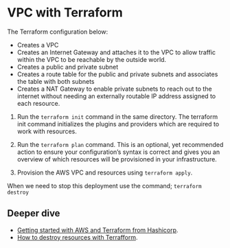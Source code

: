 # VPC with Terraform

The Terraform configuration below:

* Creates a VPC
* Creates an Internet Gateway and attaches it to the VPC to allow traffic within the VPC to be reachable by the outside world.
* Creates a public and private subnet
* Creates a route table for the public and private subnets and associates the table with both subnets
* Creates a NAT Gateway to enable private subnets to reach out to the internet without needing an externally routable IP address assigned to each resource.

1. Run the `terraform init` command in the same directory. The terraform init command initializes the plugins and providers which are required to work with resources.

1. Run the `terraform plan` command. This is an optional, yet recommended action to ensure your configuration’s syntax is correct and gives you an overview of which resources will be provisioned in your infrastructure.

1. Provision the AWS VPC and resources using `terraform apply`.

When we need to stop this deployment use the command; `terraform destroy`

## Deeper dive

* [Getting started with AWS and Terraform from Hashicorp](https://developer.hashicorp.com/terraform/tutorials/aws-get-started).
* [How to destroy resources with Terrafform](https://spacelift.io/blog/how-to-destroy-terraform-resources).